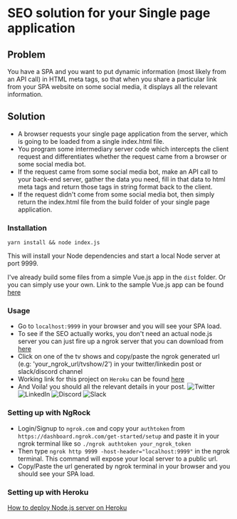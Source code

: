 # SEO solution for your Single page application

## Problem
You have a SPA and you want to put dynamic information (most likely from an API call) in HTML meta tags, so that when you share a particular link from your SPA website on some social media, it displays all the relevant information.
## Solution
- A browser requests your single page application from the server, which is going to be loaded from a single index.html file.
- You program some intermediary server code which intercepts the client request and differentiates whether the request came from a browser or some social media bot.
- If the request came from some social media bot, make an API call to your back-end server, gather the data you need, fill in that data to html meta tags and return those tags in string format back to the client.
- If the request didn't come from some social media bot, then simply return the index.html file from the build folder of your single page application.
### Installation
```
yarn install && node index.js
```
This will install your Node dependencies and start a local Node server at port 9999.

I've already build some files from a simple Vue.js app in the `dist` folder. Or you can simply use your own.
Link to the sample Vue.js app can be found [here](https://github.com/sharjeel619/TvMaze)

### Usage
- Go to `localhost:9999` in your browser and you will see your SPA load.
- To see if the SEO actually works, you don't need an actual node.js server you can just fire up a ngrok server that you can download from [here](https://ngrok.com/download)
- Click on one of the tv shows and copy/paste the ngrok generated url (e.g: 'your_ngrok_url/tvshow/2') in your twitter/linkedin post or slack/discord channel
- Working link for this project on `Heroku` can be found [here](https://spa-seo.herokuapp.com/)
- And Voila! you should all the relevant details in your post.
 ![Twitter](https://user-images.githubusercontent.com/11159443/95107020-c512fa00-0752-11eb-9f81-f1940f8e10c5.png)
 ![LinkedIn](https://user-images.githubusercontent.com/11159443/95107019-c47a6380-0752-11eb-87b3-0eb96873d700.png)
 ![Discord](https://user-images.githubusercontent.com/11159443/95107014-c2b0a000-0752-11eb-86a6-b975f234d0df.png)
 ![Slack](https://user-images.githubusercontent.com/11159443/95107018-c47a6380-0752-11eb-8fc2-6ac2a6b3e95f.png)

### Setting up with NgRock
- Login/Signup to `ngrok.com` and copy your `authtoken` from `https://dashboard.ngrok.com/get-started/setup` and paste it in your ngrok terminal like so `./ngrok authtoken your_ngrok_token`
- Then type `ngrok http 9999 -host-header="localhost:9999"` in the ngrok terminal. This command will expose your local server to a public url.
- Copy/Paste the url generated by ngrok terminal in your browser and you should see your SPA load.

### Setting up with Heroku
[How to deploy Node.js server on Heroku](https://devcenter.heroku.com/articles/getting-started-with-nodejs#set-up)
